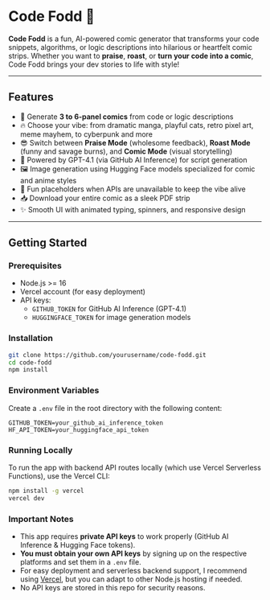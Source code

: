 # Code Fodd 🚀

**Code Fodd** is a fun, AI-powered comic generator that transforms your code snippets, algorithms, or logic descriptions into hilarious or heartfelt comic strips. Whether you want to **praise**, **roast**, or **turn your code into a comic**, Code Fodd brings your dev stories to life with style!

---

## Features

- 🎨 Generate **3 to 6-panel comics** from code or logic descriptions  
- 🔥 Choose your vibe: from dramatic manga, playful cats, retro pixel art, meme mayhem, to cyberpunk and more  
- 😎 Switch between **Praise Mode** (wholesome feedback), **Roast Mode** (funny and savage burns), and **Comic Mode** (visual storytelling)  
- 🤖 Powered by GPT-4.1 (via GitHub AI Inference) for script generation  
- 🖼️ Image generation using Hugging Face models specialized for comic and anime styles  
- 🎉 Fun placeholders when APIs are unavailable to keep the vibe alive  
- 📥 Download your entire comic as a sleek PDF strip  
- ✨ Smooth UI with animated typing, spinners, and responsive design  

---

## Getting Started

### Prerequisites

- Node.js >= 16  
- Vercel account (for easy deployment)  
- API keys:  
  - `GITHUB_TOKEN` for GitHub AI Inference (GPT-4.1)  
  - `HUGGINGFACE_TOKEN` for image generation models  

### Installation

```bash
git clone https://github.com/yourusername/code-fodd.git
cd code-fodd
npm install
```

### Environment Variables

Create a `.env` file in the root directory with the following content:

```env
GITHUB_TOKEN=your_github_ai_inference_token
HF_API_TOKEN=your_huggingface_api_token
```

### Running Locally

To run the app with backend API routes locally (which use Vercel Serverless Functions), use the Vercel CLI:

```bash
npm install -g vercel
vercel dev
```

### Important Notes

- This app requires **private API keys** to work properly (GitHub AI Inference & Hugging Face tokens).  
- **You must obtain your own API keys** by signing up on the respective platforms and set them in a `.env` file.  
- For easy deployment and serverless backend support, I recommend using [Vercel](https://vercel.com/), but you can adapt to other Node.js hosting if needed.  
- No API keys are stored in this repo for security reasons. 
